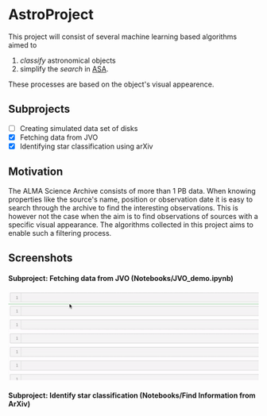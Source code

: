 # AstroProject
This project will consist of several machine learning based algorithms aimed to
1. *classify* astronomical objects
1. simplify the *search* in [ASA](https://almascience.nrao.edu/asax/).

These processes are based on the object's visual appearence.

## Subprojects
- [ ] Creating simulated data set of disks
- [x] Fetching data from JVO
- [x] Identifying star classification using arXiv

## Motivation
The ALMA Science Archive consists of more than 1 PB data. When knowing properties like the source's name, position or observation date it is easy to search through the archive to find the interesting observations. This is however not the case when the aim is to find observations of sources with a specific visual appearance. The algorithms collected in this project aims to enable such a filtering process.


## Screenshots
#### Subproject: Fetching data from JVO (Notebooks/JVO_demo.ipynb)

<img src= "Images/JVO.gif">

#### Subproject: Identify star classification (Notebooks/Find Information from ArXiv)
